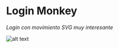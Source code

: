 # Login Monkey

_Login con movimiento SVG muy interesante_

![alt text](https://raw.githubusercontent.com/username/projectname/branch/path/to/img.png)
